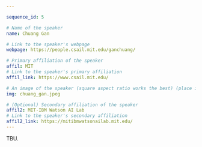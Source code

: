 ```yaml
---

sequence_id: 5

# Name of the speaker
name: Chuang Gan

# Link to the speaker's webpage
webpage: https://people.csail.mit.edu/ganchuang/

# Primary affiliation of the speaker
affil: MIT
# Link to the speaker's primary affiliation
affil_link: https://www.csail.mit.edu/

# An image of the speaker (square aspect ratio works the best) (place in the `assets/img/speakers` directory)
img: chuang_gan.jpeg

# (Optional) Secondary affiliation of the speaker
affil2: MIT-IBM Watson AI Lab
# Link to the speaker's secondary affiliation 
affil2_link: https://mitibmwatsonailab.mit.edu/
---
```


<!-- Whatever you write below will show up as the speaker's bio -->

TBU.
